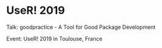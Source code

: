 # UseR! 2019

Talk: goodpractice - A Tool for Good Package Development

Event: UseR! 2019 in Toulouse, France
